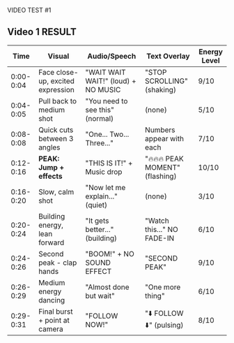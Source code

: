 VIDEO TEST #1
## Video 1 RESULT
| Time | Visual | Audio/Speech | Text Overlay | Energy Level |
|------|--------|--------------|--------------|--------------|
| 0:00-0:04 | Face close-up, excited expression | "WAIT WAIT WAIT!" (loud) + NO MUSIC | "STOP SCROLLING" (shaking) | 9/10 |
| 0:04-0:05 | Pull back to medium shot | "You need to see this" (normal) | (none) | 5/10 |
| 0:08-0:08 | Quick cuts between 3 angles | "One... Two... Three..." | Numbers appear with each | 7/10 |
| 0:12-0:16 | **PEAK: Jump + effects** | "THIS IS IT!" + Music drop | "🔥🔥🔥 PEAK MOMENT" (flashing) | 10/10 |
| 0:16-0:20 | Slow, calm shot | "Now let me explain..." (quiet) | (none) | 3/10 |
| 0:20-0:24 | Building energy, lean forward | "It gets better..." (building) | "Watch this..." NO FADE-IN | 6/10 |
| 0:24-0:26 | Second peak - clap hands | "BOOM!" + NO SOUND EFFECT | "SECOND PEAK" | 9/10 |
| 0:26-0:29 | Medium energy dancing | "Almost done but wait" | "One more thing" | 6/10 |
| 0:29-0:31 | Final burst + point at camera | "FOLLOW NOW!" | "⬇️ FOLLOW ⬇️" (pulsing) | 8/10 |